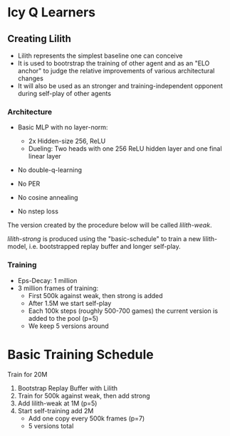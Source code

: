 # Icy Q Learners

## Creating Lilith

* Lilith represents the simplest baseline one can conceive
* It is used to bootrstrap the training of other agent and as an "ELO anchor" to judge the relative improvements of various architectural changes
* It will also be used as an stronger and training-independent opponent during self-play of other agents

### Architecture
* Basic MLP with no layer-norm:
    * 2x Hidden-size 256, ReLU
    * Dueling: Two heads with one 256 ReLU hidden layer and one final linear layer

* No double-q-learning
* No PER
* No cosine annealing
* No nstep loss

The version created by the procedure below will be called *lilith-weak*.

*lilith-strong* is produced using the "basic-schedule" to train a new lilith-model, i.e. bootstrapped replay buffer and longer self-play.

### Training
* Eps-Decay: 1 million
* 3 million frames of training:
    - First 500k against weak, then strong is added
    - After 1.5M we start self-play
    - Each 100k steps (roughly 500-700 games) the current version is added to the pool (p=5)
    - We keep 5 versions around 


# Basic Training Schedule

Train for 20M 
1. Bootstrap Replay Buffer with Lilith
2. Train for 500k against weak, then add strong
3. Add lilith-weak at 1M (p=5)
4. Start self-training add 2M
    - Add one copy every 500k frames (p=7)
    - 5 versions total
